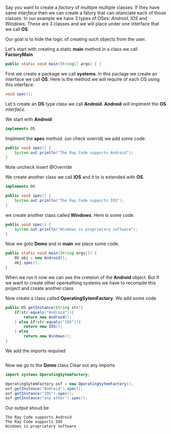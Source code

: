 Say you want to create a *factory* of multiple multiple classes. If they have same *interface* then we can create a fatory
that can istanciate each of those classes. In our example we have 3 types of OSes: *Android*, *IOS* and *Windows*.
These are 3 classes and we will place under one interface that we call **OS**.

Our goal is to hide the logic of creating such objects from the user. 

Let's start with creating a static **main** method in a class we call **FactoryMain**
```java
public static void main(String[] args) { }
```

First we create a package we call **systems**. 
In this paclage  we create an interface we call **OS**.
Here is the method we will require of each OS using this interface:
```java
void spec();
```
Let's create an **OS** type class we call **Android**. **Android** will implment the **OS** *interface*. 

We start with **Android**
```java
implements OS
```



Implment the **spec** method. (un check overrid)
we add some code:
```java
public void spec() {
    System.out.println("The Ray Code supports Android");
}
```
Note uncheck Insert @Override


We create another class we call **IOS** and it to is extended with **OS**.

```java
implements OS
```

```java
public void spec() {
    System.out.println("The Ray Code supports IOS");
}
```
we create another class called **Windows**. Here is some code.
```java
public void spec() {
    System.out.println("Windows is proprietary software");
}
```

Now we goto **Demo** and in **main** we place some code.
```java
public static void main(String args[]) {
    OS obj = new Android();
    obj.spec();
}
```
When we run it now we can see the creteion of the **Android** object.
But if we want to create other opereathing systems we have to recompile this project and create another class

Now create a class called **OperatingSytemFactory**.
We add some code
```java
public OS getInstance(String str){
    if(str.equals("Android")){
        return new Android();
    } else if(str.equals("IOS")){
        return new IOS();
    } else
        return new Windows();
}
```
We add the imports required

```java


```
Now we go to the **Demo** class
Clear out any imports
```java
import systems.OperatingSytemFactory;
```


```java
OperatingSytemFactory osf = new OperatingSytemFactory();
osf.getInstance("Android").spec();
osf.getInstance("IOS").spec();
osf.getInstance("any other").spec();
```
Our output shoud be
```demo
The Ray Code supports Android
The Ray Code supports IOS
Windows is proprietary software
```
